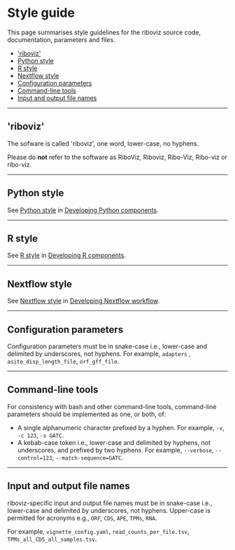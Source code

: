 # Style guide

This page summarises style guidelines for the riboviz source code, documentation, parameters and files.

* ['riboviz'](#riboviz)
* [Python style](#python-style)
* [R style](#r-style)
* [Nextflow style](#nextflow-style)
* [Configuration parameters](#configuration-parameters)
* [Command-line tools](#command-line-tools)
* [Input and output file names](#input-and-output-file-names)

---

## 'riboviz'

The sofware is called 'riboviz', one word, lower-case, no hyphens.

Please do **not** refer to the software as RiboViz, Riboviz, Ribo-Viz, Ribo-viz or ribo-viz.

---

## Python style

See [Python style](#python-style) in [Developing Python components](./dev-python.md).

---

## R style

See [R style](#r-style) in [Developing R components](./dev-r.md).

---

## Nextflow style

See [Nextflow style](#nextflow-style) in [Developing Nextflow workflow](./dev-nextflow.md).

---

## Configuration parameters

Configuration parameters must be in snake-case i.e., lower-case and delimited by underscores, not hyphens. For example, `adapters` , `asite_disp_length_file`, `orf_gff_file`.

---

## Command-line tools

For consistency with bash and other command-line tools, command-line parameters should be implemented as one, or both, of:

* A single alphanumeric character prefixed by a hyphen. For example, `-v`, `-c 123`, `-s GATC`.
* A kebab-case token i.e., lower-case and delimited by hyphens, not underscores, and prefixed by two hyphens. For example, `--verbose`, `--control=123`, `--match-sequence=GATC`.

---

## Input and output file names

riboviz-specific input and output file names must be in snake-case i.e., lower-case and delimited by underscores, not hyphens. Upper-case is permitted for acronyms e.g., `ORF`, `CDS`, `APE`, `TPMs`, `RNA`.

For example, `vignette_config.yaml`, `read_counts_per_file.tsv`, `TPMs_all_CDS_all_samples.tsv`.
